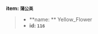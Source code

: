 <!-- BEGIN_AUTOGEN: do NOT edit in this block -->

**item: `蒲公英`**

> * **name: ** Yellow_Flower
> * **id: `116`**

<!-- END_AUTOGEN-->
